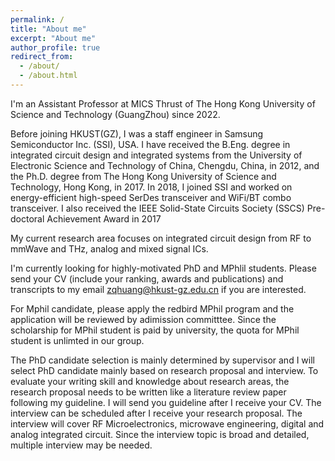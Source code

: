 ```yaml
---
permalink: /
title: "About me"
excerpt: "About me"
author_profile: true
redirect_from: 
  - /about/
  - /about.html
---
```

I'm an Assistant Professor at MICS Thrust of The Hong Kong University of Science and Technology (GuangZhou) since 2022.

Before joining HKUST(GZ), I was a staff engineer in Samsung Semiconductor Inc. (SSI), USA. I have received the B.Eng. degree in integrated circuit design and integrated systems from the University of Electronic Science and Technology of China, Chengdu, China, in 2012, and the Ph.D. degree from The Hong Kong University of Science and Technology, Hong Kong, in 2017. 
In 2018, I joined SSI and worked on energy-efficient high-speed SerDes transceiver and WiFi/BT combo transceiver. I also received the IEEE Solid-State Circuits Society (SSCS) Pre-doctoral Achievement Award in 2017

My current research area focuses on integrated circuit design from RF to mmWave and THz, analog and mixed signal ICs. 

I'm currently looking for highly-motivated PhD and MPhlil students. Please send your CV (include your ranking, awards and publications) and transcripts to my email zqhuang@hkust-gz.edu.cn if you are interested.

For Mphil candidate, please apply the redbird MPhil program and the application will be reviewed by adimission committtee. Since the scholarship for MPhil student is paid by university, the quota for MPhil student is unlimted in our group.  

The PhD candidate selection is mainly determined by supervisor and I will select PhD candidate mainly based on research proposal and interview. 
To evaluate your writing skill and knowledge about research areas, the research proposal needs to be written like a literature review paper following my guideline. I will send you guideline after I receive your CV.
The interview can be scheduled after I receive your research proposal. The interview will cover RF Microelectronics, microwave engineering, digital and analog integrated circuit. Since the interview topic is broad and detailed, multiple interview may be needed. 
